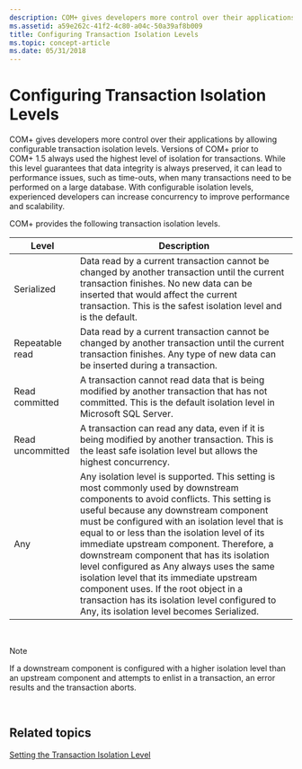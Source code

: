 ```yaml
---
description: COM+ gives developers more control over their applications by allowing configurable transaction isolation levels.
ms.assetid: a59e262c-41f2-4c80-a04c-50a39af8b009
title: Configuring Transaction Isolation Levels
ms.topic: concept-article
ms.date: 05/31/2018
---
```


# Configuring Transaction Isolation Levels

COM+ gives developers more control over their applications by allowing configurable transaction isolation levels. Versions of COM+ prior to COM+ 1.5 always used the highest level of isolation for transactions. While this level guarantees that data integrity is always preserved, it can lead to performance issues, such as time-outs, when many transactions need to be performed on a large database. With configurable isolation levels, experienced developers can increase concurrency to improve performance and scalability.

COM+ provides the following transaction isolation levels.



| Level            | Description                                                                                                                                                                                                                                                                                                                                                                                                                                                                                                                                                                                          |
|------------------|------------------------------------------------------------------------------------------------------------------------------------------------------------------------------------------------------------------------------------------------------------------------------------------------------------------------------------------------------------------------------------------------------------------------------------------------------------------------------------------------------------------------------------------------------------------------------------------------------|
| Serialized       | Data read by a current transaction cannot be changed by another transaction until the current transaction finishes. No new data can be inserted that would affect the current transaction. This is the safest isolation level and is the default.                                                                                                                                                                                                                                                                                                                                                    |
| Repeatable read  | Data read by a current transaction cannot be changed by another transaction until the current transaction finishes. Any type of new data can be inserted during a transaction.                                                                                                                                                                                                                                                                                                                                                                                                                       |
| Read committed   | A transaction cannot read data that is being modified by another transaction that has not committed. This is the default isolation level in Microsoft SQL Server.                                                                                                                                                                                                                                                                                                                                                                                                                                    |
| Read uncommitted | A transaction can read any data, even if it is being modified by another transaction. This is the least safe isolation level but allows the highest concurrency.                                                                                                                                                                                                                                                                                                                                                                                                                                     |
| Any              | Any isolation level is supported. This setting is most commonly used by downstream components to avoid conflicts. This setting is useful because any downstream component must be configured with an isolation level that is equal to or less than the isolation level of its immediate upstream component. Therefore, a downstream component that has its isolation level configured as Any always uses the same isolation level that its immediate upstream component uses. If the root object in a transaction has its isolation level configured to Any, its isolation level becomes Serialized. |



 

> [!Note]  
> If a downstream component is configured with a higher isolation level than an upstream component and attempts to enlist in a transaction, an error results and the transaction aborts.

 

## Related topics

<dl> <dt>

[Setting the Transaction Isolation Level](setting-the-transaction-isolation-level.md)
</dt> </dl>

 

 




